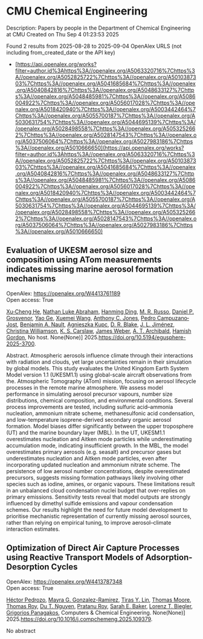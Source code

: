 # CMU Chemical Engineering
Description: Papers by people in the Department of Chemical Engineering at CMU
Created on Thu Sep  4 01:23:53 2025

Found 2 results from 2025-08-28 to 2025-09-04
OpenAlex URLS (not including from_created_date or the API key)
- [https://api.openalex.org/works?filter=author.id%3Ahttps%3A//openalex.org/A5063320716%7Chttps%3A//openalex.org/A5052825722%7Chttps%3A//openalex.org/A5010387303%7Chttps%3A//openalex.org/A5041685684%7Chttps%3A//openalex.org/A5040842816%7Chttps%3A//openalex.org/A5048633127%7Chttps%3A//openalex.org/A5048485981%7Chttps%3A//openalex.org/A5086004922%7Chttps%3A//openalex.org/A5056017028%7Chttps%3A//openalex.org/A5018420940%7Chttps%3A//openalex.org/A5003442464%7Chttps%3A//openalex.org/A5055700187%7Chttps%3A//openalex.org/A5030631754%7Chttps%3A//openalex.org/A5044695139%7Chttps%3A//openalex.org/A5028498558%7Chttps%3A//openalex.org/A5053252662%7Chttps%3A//openalex.org/A5028147543%7Chttps%3A//openalex.org/A5037506064%7Chttps%3A//openalex.org/A5027983186%7Chttps%3A//openalex.org/A5010666650](https://api.openalex.org/works?filter=author.id%3Ahttps%3A//openalex.org/A5063320716%7Chttps%3A//openalex.org/A5052825722%7Chttps%3A//openalex.org/A5010387303%7Chttps%3A//openalex.org/A5041685684%7Chttps%3A//openalex.org/A5040842816%7Chttps%3A//openalex.org/A5048633127%7Chttps%3A//openalex.org/A5048485981%7Chttps%3A//openalex.org/A5086004922%7Chttps%3A//openalex.org/A5056017028%7Chttps%3A//openalex.org/A5018420940%7Chttps%3A//openalex.org/A5003442464%7Chttps%3A//openalex.org/A5055700187%7Chttps%3A//openalex.org/A5030631754%7Chttps%3A//openalex.org/A5044695139%7Chttps%3A//openalex.org/A5028498558%7Chttps%3A//openalex.org/A5053252662%7Chttps%3A//openalex.org/A5028147543%7Chttps%3A//openalex.org/A5037506064%7Chttps%3A//openalex.org/A5027983186%7Chttps%3A//openalex.org/A5010666650)

## Evaluation of UKESM aerosol size and composition using ATom measurements indicates missing marine aerosol formation mechanisms   

OpenAlex: https://openalex.org/W4413761189    
Open access: True
    
[Xu‐Cheng He](https://openalex.org/A5043129752), [Nathan Luke Abraham](https://openalex.org/A5078321071), [Hanming Ding](https://openalex.org/A5028462074), [M. R. Russo](https://openalex.org/A5039808740), [Daniel P. Grosvenor](https://openalex.org/A5028113214), [Yao Ge](https://openalex.org/A5046345910), [Xuemei Wang](https://openalex.org/A5100390606), [Anthony C. Jones](https://openalex.org/A5025245146), [Pedro Campuzano‐Jost](https://openalex.org/A5025491485), [Benjamin A. Nault](https://openalex.org/A5005329534), [Agnieszka Kupc](https://openalex.org/A5023718996), [D. R. Blake](https://openalex.org/A5046694694), [J. L. Jiménez](https://openalex.org/A5081595136), [Christina Williamson](https://openalex.org/A5088165219), [K. S. Carslaw](https://openalex.org/A5061310552), [James Weber](https://openalex.org/A5045012555), [A. T. Archibald](https://openalex.org/A5042559521), [Hamish Gordon](https://openalex.org/A5086004922), No host. None(None)] 2025.https://doi.org/10.5194/egusphere-2025-3700.
    
Abstract. Atmospheric aerosols influence climate through their interactions with radiation and clouds, yet large uncertainties remain in their simulation by global models. This study evaluates the United Kingdom Earth System Model version 1.1 (UKESM1.1) using global-scale aircraft observations from the. Atmospheric Tomography (ATom) mission, focusing on aerosol lifecycle processes in the remote marine atmosphere. We assess model performance in simulating aerosol precursor vapours, number size distributions, chemical composition, and environmental conditions. Several process improvements are tested, including sulfuric acid–ammonia nucleation, ammonium nitrate scheme, methanesulfonic acid condensation, and low-temperature isoprene-derived secondary organic aerosol formation. Model biases differ significantly between the upper troposphere (UT) and the marine boundary layer (MBL). In the UT, UKESM1.1 overestimates nucleation and Aitken mode particles while underestimating accumulation mode, indicating insufficient growth. In the MBL, the model overestimates primary aerosols (e.g. seasalt) and precursor gases but underestimates nucleation and Aitken mode particles, even after incorporating updated nucleation and ammonium nitrate scheme. The persistence of low aerosol number concentrations, despite overestimated precursors, suggests missing formation pathways likely involving other species such as iodine, amines, or organic vapours. These limitations result in an unbalanced cloud condensation nuclei budget that over-replies on primary emissions. Sensitivity tests reveal that model outputs are strongly influenced by dimethyl sulfide emissions and vapour condensation schemes. Our results highlight the need for future model development to prioritise mechanistic representation of currently missing aerosol sources, rather than relying on empirical tuning, to improve aerosol–climate interaction estimates.    

    

## Optimization of Direct Air Capture Processes using Reactive Transport Models of Adsorption-Desorption Cycles   

OpenAlex: https://openalex.org/W4413787348    
Open access: True
    
[Héctor Pedrozo](https://openalex.org/A5079899169), [Mayra G. Gonzalez-Ramirez](https://openalex.org/A5119461633), [Tiras Y. Lin](https://openalex.org/A5068663944), [Thomas Moore](https://openalex.org/A5061541871), [Thomas Roy](https://openalex.org/A5045383567), [Du T. Nguyen](https://openalex.org/A5073617416), [Pratanu Roy](https://openalex.org/A5001937976), [Sarah E. Baker](https://openalex.org/A5101188452), [Lorenz T. Biegler](https://openalex.org/A5052825722), [Grigorios Panagakos](https://openalex.org/A5028498558), Computers & Chemical Engineering. None(None)] 2025.https://doi.org/10.1016/j.compchemeng.2025.109379.
    
No abstract    

    
